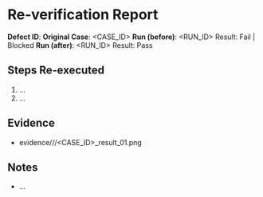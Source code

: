 # Re‑verification Report

**Defect ID**: <id>
**Original Case**: <CASE_ID>
**Run (before)**: <RUN_ID>  Result: Fail | Blocked
**Run (after)**: <RUN_ID>  Result: Pass

## Steps Re‑executed
1) ...
2) ...

## Evidence
- evidence/<date>/<run>/<CASE_ID>_result_01.png

## Notes
- ...
